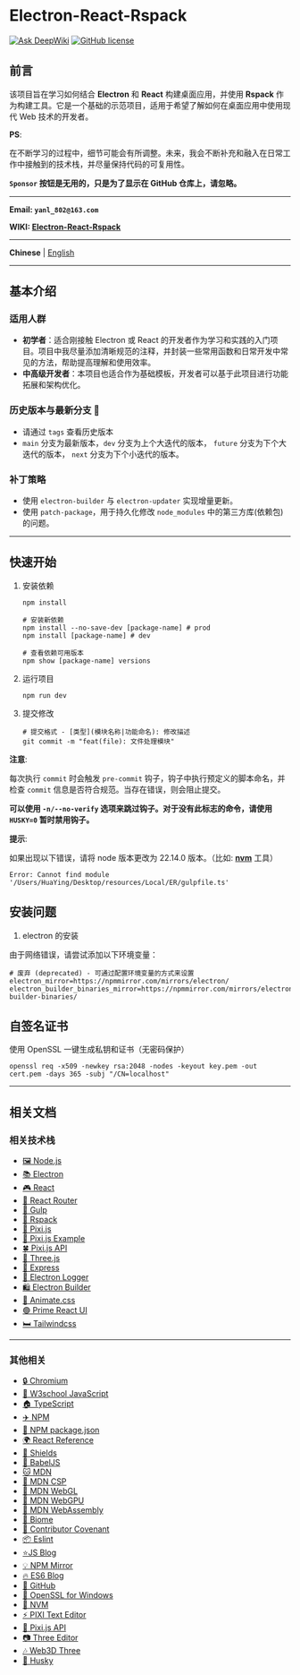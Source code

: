 # Electron-React-Rspack

[![Ask DeepWiki](https://deepwiki.com/badge.svg)](https://deepwiki.com/Aurora-flower/Electron-React-Rspack)
[![GitHub license](https://img.shields.io/github/license/Aurora-flower/Electron-React-Rspack?style=for-the-badge)](https://github.com/Aurora-flower/Electron-React-Rspack/blob/main/LICENSE)

## 前言

该项目旨在学习如何结合 **Electron** 和 **React** 构建桌面应用，并使用 **Rspack** 作为构建工具。它是一个基础的示范项目，适用于希望了解如何在桌面应用中使用现代 Web 技术的开发者。

**PS**:

在不断学习的过程中，细节可能会有所调整。未来，我会不断补充和融入在日常工作中接触到的技术栈，并尽量保持代码的可复用性。

**`Sponsor` 按钮是无用的，只是为了显示在 GitHub 仓库上，请忽略。**

---

**Email: `yanl_802@163.com`**

**WIKI: [Electron-React-Rspack](https://deepwiki.com/Aurora-flower/Electron-React-Rspack)**

---

**Chinese** | [English](./README.EN.md)

---

## 基本介绍

### 适用人群

- **初学者**：适合刚接触 Electron 或 React 的开发者作为学习和实践的入门项目。项目中我尽量添加清晰规范的注释，并封装一些常用函数和日常开发中常见的方法，帮助提高理解和使用效率。
- **中高级开发者**：本项目也适合作为基础模板，开发者可以基于此项目进行功能拓展和架构优化。

### 历史版本与最新分支 📌

- 请通过 `tags` 查看历史版本
- `main` 分支为最新版本，`dev` 分支为上个大迭代的版本， `future` 分支为下个大迭代的版本， `next` 分支为下个小迭代的版本。

### 补丁策略

- 使用 `electron-builder` 与 `electron-updater` 实现增量更新。
- 使用 `patch-package`，用于持久化修改 `node_modules` 中的第三方库(依赖包)的问题。

---

## 快速开始

1. 安装依赖

    ```shell
    npm install

    # 安装新依赖
    npm install --no-save-dev [package-name] # prod
    npm install [package-name] # dev

    # 查看依赖可用版本
    npm show [package-name] versions
    ```

2. 运行项目

    ```shell
    npm run dev
    ```

3. 提交修改

    ```shell
    # 提交格式 - [类型](模块名称|功能命名): 修改描述
    git commit -m "feat(file): 文件处理模块"
    ```

**注意**:

每次执行 `commit` 时会触发 `pre-commit` 钩子，钩子中执行预定义的脚本命名，并检查 `commit` 信息是否符合规范。当存在错误，则会阻止提交。

**可以使用 `-n/--no-verify` 选项来跳过钩子。对于没有此标志的命令，请使用 `HUSKY=0` 暂时禁用钩子。**

**提示**:

如果出现以下错误，请将 node 版本更改为 22.14.0 版本。（比如: **[nvm](https://nvm.p6p.net/)** 工具）

```text
Error: Cannot find module '/Users/HuaYing/Desktop/resources/Local/ER/gulpfile.ts'
```

## 安装问题

1. electron 的安装

由于网络错误，请尝试添加以下环境变量：

```text
# 废弃 (deprecated) - 可通过配置环境变量的方式来设置
electron_mirror=https://npmmirror.com/mirrors/electron/
electron_builder_binaries_mirror=https://npmmirror.com/mirrors/electron-builder-binaries/
```

## 自签名证书

使用 OpenSSL 一键生成私钥和证书（无密码保护）

```shell
openssl req -x509 -newkey rsa:2048 -nodes -keyout key.pem -out cert.pem -days 365 -subj "/CN=localhost"
```

---

## 相关文档

### 相关技术栈

- [🖼️ Node.js](https://nodejs.cn/api/)
- [📚 Electron](https://www.electronjs.org/zh/docs/latest/)
- [🎮 React](https://zh-hans.react.dev/learn)
- [🍓 React Router](https://reactrouter.remix.org.cn/start/data/routing)
- [🌱 Gulp](https://gulp.nodejs.cn/)
- [🧪 Rspack](https://rspack.dev/zh/)
- [🧊 Pixi.js](https://pixi.nodejs.cn/8.x/guides/basics/getting-started)
- [🎯 Pixi.js Example](https://pixi.nodejs.cn/examples)
- [🍀 Pixi.js API](https://pixijs.download/release/docs/scene.Graphics.html)
- [🍉 Three.js](https://threejs.org/manual/#zh/fundamentals)
- [🌴 Express](https://www.expressjs.com.cn/)
- [🧸 Electron Logger](https://github.com/megahertz/electron-log)
- [🛍️ Electron Builder](https://www.electron.build/)
- [🎉 Animate.css](https://animate.style/)
- [🟢 Prime React UI](https://primereact.cn/installation/)
- [🛏️ Tailwindcss](https://tailwindcss.com/)

<!-- [🎁 Log4](https://github.com/log4js-node/log4js-node) -->
<!-- [🏁 Electron-Store](https://github.com/sindresorhus/electron-store) -->

---

### 其他相关

- [🔒 Chromium](https://www.chromium.org/chromium-projects/)
- [🌙 W3school JavaScript](https://www.w3ccoo.com/js/js_intro.html)
- [🏠 TypeScript](https://www.typescriptlang.org/docs/)
- [✈️ NPM](https://npm.nodejs.cn/)
- [🚗 NPM package.json](https://docs.npmjs.com/cli/v7/configuring-npm/package-json)
- [🌍 React Reference](https://react.dev/reference/react)
- [🌻 Shields](https://shields.io/)
- [🦋 BabelJS](https://www.babeljs.cn/docs/)
- [🐱 MDN](https://developer.mozilla.org/zh-CN/)
- [🐶 MDN CSP](https://developer.mozilla.org/en-US/docs/Web/HTTP/CSP)
- [🍎 MDN WebGL](https://developer.mozilla.org/zh-CN/docs/Web/API/WebGL_API)
- [🍕 MDN WebGPU](https://developer.mozilla.org/zh-CN/docs/Web/API/WebGPU_API)
- [🛶 MDN WebAssembly](https://developer.mozilla.org/zh-CN/docs/WebAssembly)
- [🧳 Biome](https://biomejs.dev/zh-cn/)
- [🌈 Contributor Covenant](https://www.contributor-covenant.org/)
- [📦 Eslint](https://zh-hans.eslint.org/)
- [⭐JS Blog](https://davidwalsh.name)
- [💡 NPM Mirror](https://npmmirror.com/)
- [🔥 ES6 Blog](https://es6.ruanyifeng.com/)
- [💬 GitHub](https://docs.github.com/zh/get-started)
- [🌟 OpenSSL for Windows](https://slproweb.com/products/Win32OpenSSL.html)
- [💎 NVM](https://nvm.p6p.net/)
- [⚡ PIXI Text Editor](https://text-style.pixijs.io)
- [🧠 Pixi.js API](https://api.pixijs.io/index.html)
- [📷 Three Editor](https://threehub.cn/editor/)
- [🎶 Web3D Three](http://www.webgl3d.cn/)
- [🔄 Husky](https://husky.nodejs.cn/get-started.html)

